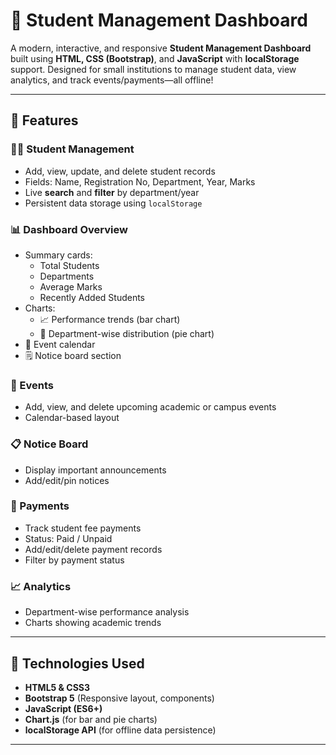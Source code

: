 # 📘 Student Management Dashboard

A modern, interactive, and responsive **Student Management Dashboard** built using **HTML, CSS (Bootstrap)**, and **JavaScript** with **localStorage** support. Designed for small institutions to manage student data, view analytics, and track events/payments—all offline!

---

## 🌟 Features

### 🧑‍🎓 Student Management
- Add, view, update, and delete student records
- Fields: Name, Registration No, Department, Year, Marks
- Live **search** and **filter** by department/year
- Persistent data storage using `localStorage`

### 📊 Dashboard Overview
- Summary cards:
  - Total Students
  - Departments
  - Average Marks
  - Recently Added Students
- Charts:
  - 📈 Performance trends (bar chart)
  - 🧮 Department-wise distribution (pie chart)
- 📅 Event calendar
- 🗒️ Notice board section

### 📅 Events
- Add, view, and delete upcoming academic or campus events
- Calendar-based layout

### 📋 Notice Board
- Display important announcements
- Add/edit/pin notices

### 💸 Payments
- Track student fee payments
- Status: Paid / Unpaid
- Add/edit/delete payment records
- Filter by payment status

### 📈 Analytics
- Department-wise performance analysis
- Charts showing academic trends

---

## 🧰 Technologies Used

- **HTML5 & CSS3**
- **Bootstrap 5** (Responsive layout, components)
- **JavaScript (ES6+)**
- **Chart.js** (for bar and pie charts)
- **localStorage API** (for offline data persistence)

---
